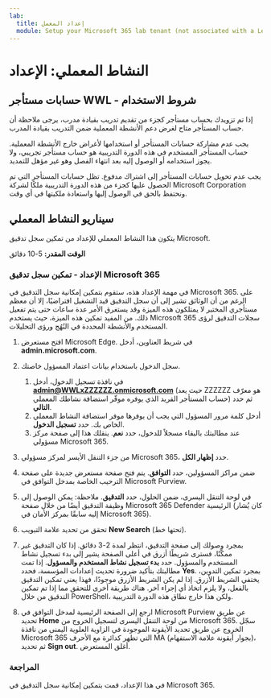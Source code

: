 ```yaml
---
lab:
  title: إعداد المعمل
  module: Setup your Microsoft 365 lab tenant (not associated with a Learn module)
---
```


# النشاط المعملي: الإعداد

## حسابات مستأجر WWL - شروط الاستخدام
إذا تم تزويدك بحساب مستأجر كجزء من تقديم تدريب بقيادة مدرب، يرجى ملاحظة أن حساب المستأجر متاح لغرض دعم الأنشطة المعملية ضمن التدريب بقيادة المدرب.

يجب عدم مشاركة حسابات المستأجر أو استخدامها لأغراض خارج الأنشطة المعملية. حساب المستأجر المستخدم في هذه الدورة التدريبية هو حساب مستأجر تجريبي، ولا يجوز استخدامه أو الوصول إليه بعد انتهاء الفصل وهو غير مؤهل للتمديد.

يجب عدم تحويل حسابات المستأجر إلى اشتراك مدفوع. تظل حسابات المستأجر التي تم الحصول عليها كجزء من هذه الدورة التدريبية ملكًا لشركة Microsoft Corporation ونحتفظ بالحق في الوصول إليها واستعادة ملكيتها في أي وقت.

## سيناريو النشاط المعملي

يتكون هذا النشاط المعملي للإعداد من تمكين سجل تدقيق Microsoft.

**الوقت المقدر:** 5-10 دقائق

### الإعداد - تمكين سجل تدقيق Microsoft 365

في مهمة الإعداد هذه، ستقوم بتمكين إمكانية سجل التدقيق في Microsoft 365.  على الرغم من أن الوثائق تشير إلى أن سجل التدقيق قيد التشغيل افتراضيًا، إلا أن معظم مستأجري المختبر لا يمتلكون هذه الميزة وقد يستغرق الأمر عدة ساعات حتى يتم تفعيل ذلك.  من المفيد تمكين هذه الميزة، حيث يستخدم Microsoft 365 سجلات التدقيق لرؤى المستخدم والأنشطة المحددة في النُهُج ورؤى التحليلات.

1. افتح مستعرض Microsoft Edge. في شريط العناوين، أدخل **admin.microsoft.com**.

1. سجل الدخول باستخدام بيانات اعتماد المسؤول خاصتك.
    1. في نافذة تسجيل الدخول، أدخل **admin@WWLxZZZZZZ.onmicrosoft.com** (حيث يعد ZZZZZZ هو معرّف حساب المستأجر الفريد الذي يوفره موفّر استضافة نشاطك المعملي) ثم حدد **التالي**.
    1. أدخل كلمة مرور المسؤول التي يجب أن يوفرها موفر استضافة النشاط المعملي الخاص بك. حدد **تسجيل الدخول**.
    1. عند مطالبتك بالبقاء مسجلاً للدخول، حدد **نعم**. ينقلك هذا إلى صفحة مركز مسؤولي Microsoft 365.

1. من جزء التنقل الأيسر لمركز مسؤولي Microsoft 365، حدد **إظهار الكل**.

1. ضمن مراكز المسؤولين، حدد **التوافق**.  يتم فتح صفحة مستعرض جديدة على صفحة الترحيب الخاصة بمدخل التوافق في Microsoft Purview.  

1. في لوحة التنقل اليسرى، ضمن الحلول، حدد **التدقيق**.  ملاحظة: يمكن الوصول إلى وظيفة التدقيق أيضًا من خلال صفحة Microsoft 365 Defender الرئيسية (كان يُشار إليه سابقًا بمركز الأمان في Microsoft 365).

1. تحقق من تحديد علامة التبويب **New Search** (تحتها خط).

1. بمجرد وصولك إلى صفحة التدقيق، انتظر لمدة 2-3 دقائق.  إذا كان التدقيق غير ممكَّنًا، فسترى شريطًا أزرق في أعلى الصفحة يشير إلى بدء تسجيل نشاط المستخدم والمسؤول.  حدد **بدء تسجيل نشاط المستخدم والمسؤول**.  إذا تمت مطالبتك بتأكيد ضرورة تحديث إعدادات المؤسسة، فحدد **Yes**. بمجرد تمكين التدوين، يختفي الشريط الأزرق.  إذا لم يكن الشريط الأزرق موجودًا، فهذا يعني تمكين التدقيق بالفعل، ولا يلزم اتخاذ أي إجراء آخر.  هناك طريقة أخرى للتحقق مما إذا تم تمكين التدقيق من خلال PowerShell، ولكن هذا خارج نطاق هذه الدورة التدريبية.

1. ارجع إلى الصفحة الرئيسية لمدخل التوافق في Microsoft Purview عن طريق تحديد **Home** من لوحة التنقل اليسرى لتسجيل الخروج من Microsoft 365. سجّل الخروج عن طريق تحديد الأيقونة الموجودة في الزاوية العلوية اليمنى من نافذة Microsoft 365 التي تظهر كدائرة مع الأحرف MA (بجوار أيقونة علامة الاستفهام)، ثم تحديد **Sign out**. أغلق المستعرض.

### المراجعة

في هذا الإعداد، قمت بتمكين إمكانية سجل التدقيق في Microsoft 365.

